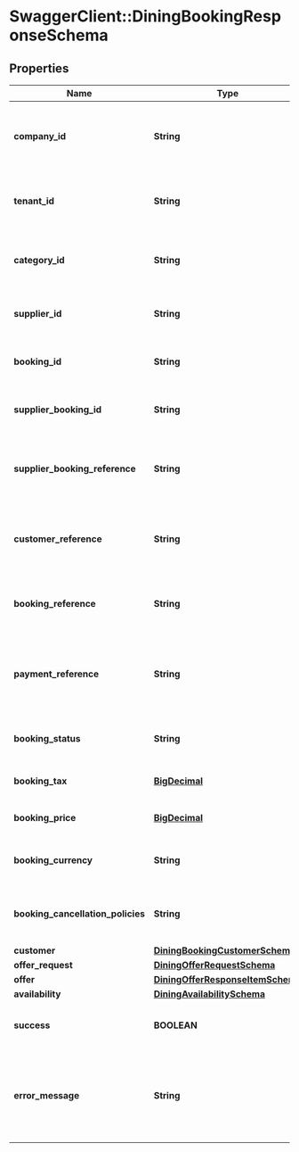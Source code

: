 # SwaggerClient::DiningBookingResponseSchema

## Properties
Name | Type | Description | Notes
------------ | ------------- | ------------- | -------------
**company_id** | **String** | Identifier for the company associated with the booking. | [optional] 
**tenant_id** | **String** | Identifier for the tenant associated with the booking. | [optional] 
**category_id** | **String** | Identifier for the category of the booking. | [optional] 
**supplier_id** | **String** | Identifier for the supplier of the booking. | [optional] 
**booking_id** | **String** | Unique identifier for the booking. | [optional] 
**supplier_booking_id** | **String** | Supplier’s identifier for the booking. | [optional] 
**supplier_booking_reference** | **String** | Reference number provided by the supplier for the booking. | [optional] 
**customer_reference** | **String** | Customer reference number associated with the booking. | [optional] 
**booking_reference** | **String** | Internal reference number for the booking. | [optional] 
**payment_reference** | **String** | Reference number for the payment associated with the booking. | [optional] 
**booking_status** | **String** | Current status of the booking. | [optional] 
**booking_tax** | [**BigDecimal**](BigDecimal.md) | Tax applied to the booking. | [optional] 
**booking_price** | [**BigDecimal**](BigDecimal.md) | Total price of the booking. | [optional] 
**booking_currency** | **String** | Currency used for the booking pricing. | [optional] 
**booking_cancellation_policies** | **String** | Cancellation policies applicable to the booking. | [optional] 
**customer** | [**DiningBookingCustomerSchema**](DiningBookingCustomerSchema.md) |  | [optional] 
**offer_request** | [**DiningOfferRequestSchema**](DiningOfferRequestSchema.md) |  | [optional] 
**offer** | [**DiningOfferResponseItemSchema**](DiningOfferResponseItemSchema.md) |  | [optional] 
**availability** | [**DiningAvailabilitySchema**](DiningAvailabilitySchema.md) |  | [optional] 
**success** | **BOOLEAN** | Indicates if the booking was successful. | [optional] 
**error_message** | **String** | Provides details on any error that occurred during the booking process. | [optional] 

